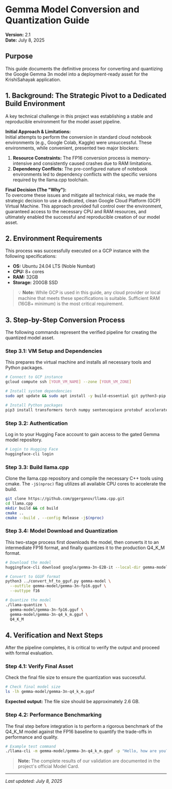 # Gemma Model Conversion and Quantization Guide

**Version:** 2.1  
**Date:** July 8, 2025

## Purpose
This guide documents the definitive process for converting and quantizing the Google Gemma 3n model into a deployment-ready asset for the KrishiSahayak application.

## 1. Background: The Strategic Pivot to a Dedicated Build Environment

A key technical challenge in this project was establishing a stable and reproducible environment for the model asset pipeline.

**Initial Approach & Limitations:**  
Initial attempts to perform the conversion in standard cloud notebook environments (e.g., Google Colab, Kaggle) were unsuccessful. These environments, while convenient, presented two major blockers:

1. **Resource Constraints:** The FP16 conversion process is memory-intensive and consistently caused crashes due to RAM limitations.
2. **Dependency Conflicts:** The pre-configured nature of notebook environments led to dependency conflicts with the specific versions required by the llama.cpp toolchain.

**Final Decision (The "Why"):**  
To overcome these issues and mitigate all technical risks, we made the strategic decision to use a dedicated, clean Google Cloud Platform (GCP) Virtual Machine. This approach provided full control over the environment, guaranteed access to the necessary CPU and RAM resources, and ultimately enabled the successful and reproducible creation of our model asset.

## 2. Environment Requirements

This process was successfully executed on a GCP instance with the following specifications:

- **OS:** Ubuntu 24.04 LTS (Noble Numbat)
- **CPU:** 8+ cores
- **RAM:** 32GB
- **Storage:** 200GB SSD

> 💡 **Note:** While GCP is used in this guide, any cloud provider or local machine that meets these specifications is suitable. Sufficient RAM (16GB+ minimum) is the most critical requirement.

## 3. Step-by-Step Conversion Process

The following commands represent the verified pipeline for creating the quantized model asset.

### Step 3.1: VM Setup and Dependencies

This prepares the virtual machine and installs all necessary tools and Python packages.

```bash
# Connect to GCP instance
gcloud compute ssh [YOUR_VM_NAME] --zone [YOUR_VM_ZONE]

# Install system dependencies
sudo apt update && sudo apt install -y build-essential git python3-pip cmake

# Install Python packages
pip3 install transformers torch numpy sentencepiece protobuf accelerate safetensors
```

### Step 3.2: Authentication

Log in to your Hugging Face account to gain access to the gated Gemma model repository.

```bash
# Login to Hugging Face
huggingface-cli login
```

### Step 3.3: Build llama.cpp

Clone the llama.cpp repository and compile the necessary C++ tools using cmake. The `-j$(nproc)` flag utilizes all available CPU cores to accelerate the build.

```bash
git clone https://github.com/ggerganov/llama.cpp.git
cd llama.cpp
mkdir build && cd build
cmake ..
cmake --build . --config Release -j$(nproc)
```

### Step 3.4: Model Download and Quantization

This two-stage process first downloads the model, then converts it to an intermediate FP16 format, and finally quantizes it to the production Q4_K_M format.

```bash
# Download the model
huggingface-cli download google/gemma-3n-E2B-it --local-dir gemma-model --exclude "*.gguf"

# Convert to GGUF format
python3 ../convert_hf_to_gguf.py gemma-model \
  --outfile gemma-model/gemma-3n-fp16.gguf \
  --outtype f16

# Quantize the model
./llama-quantize \
  gemma-model/gemma-3n-fp16.gguf \
  gemma-model/gemma-3n-q4_k_m.gguf \
  Q4_K_M
```

## 4. Verification and Next Steps

After the pipeline completes, it is critical to verify the output and proceed with formal evaluation.

### Step 4.1: Verify Final Asset

Check the final file size to ensure the quantization was successful.

```bash
# Check final model size
ls -lh gemma-model/gemma-3n-q4_k_m.gguf
```

**Expected output:** The file size should be approximately 2.6 GB.

### Step 4.2: Performance Benchmarking

The final step before integration is to perform a rigorous benchmark of the Q4_K_M model against the FP16 baseline to quantify the trade-offs in performance and quality.

```bash
# Example test command
./llama-cli -m gemma-model/gemma-3n-q4_k_m.gguf -p "Hello, how are you?"
```

> **Note:** The complete results of our validation are documented in the project's official Model Card.

---
*Last updated: July 8, 2025*